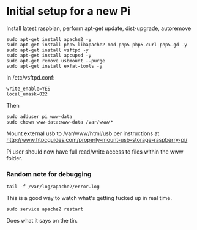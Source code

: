 # Initial setup for a new Pi #
Install latest raspbian, perform apt-get update, dist-upgrade, autoremove  

    sudo apt-get install apache2 -y
    sudo apt-get install php5 libapache2-mod-php5 php5-curl php5-gd -y
    sudo apt-get install vsftpd -y
    sudo apt-get install apcupsd -y
    sudo apt-get remove usbmount --purge
    sudo apt-get install exfat-tools -y
 
In /etc/vsftpd.conf:  

    write_enable=YES
    local_umask=022

Then

    sudo adduser pi www-data
    sudo chown www-data:www-data /var/www/*

Mount external usb to /var/www/html/usb per instructions at <http://www.htpcguides.com/properly-mount-usb-storage-raspberry-pi/>

Pi user should now have full read/write access to files within the www folder.

### Random note for debugging ###
    tail -f /var/log/apache2/error.log
This is a good way to watch what's getting fucked up in real time.  

    sudo service apache2 restart
Does what it says on the tin.
